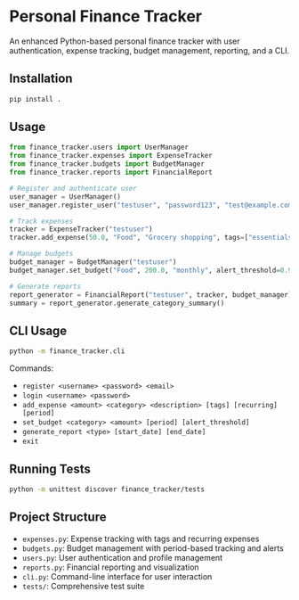 # Personal Finance Tracker

An enhanced Python-based personal finance tracker with user authentication, expense tracking, budget management, reporting, and a CLI.

## Installation

```bash
pip install .
```

## Usage
```python
from finance_tracker.users import UserManager
from finance_tracker.expenses import ExpenseTracker
from finance_tracker.budgets import BudgetManager
from finance_tracker.reports import FinancialReport

# Register and authenticate user
user_manager = UserManager()
user_manager.register_user("testuser", "password123", "test@example.com")

# Track expenses
tracker = ExpenseTracker("testuser")
tracker.add_expense(50.0, "Food", "Grocery shopping", tags=["essentials"])

# Manage budgets
budget_manager = BudgetManager("testuser")
budget_manager.set_budget("Food", 200.0, "monthly", alert_threshold=0.9)

# Generate reports
report_generator = FinancialReport("testuser", tracker, budget_manager)
summary = report_generator.generate_category_summary()
```

## CLI Usage
```bash
python -m finance_tracker.cli
```

Commands:
- `register <username> <password> <email>`
- `login <username> <password>`
- `add_expense <amount> <category> <description> [tags] [recurring] [period]`
- `set_budget <category> <amount> [period] [alert_threshold]`
- `generate_report <type> [start_date] [end_date]`
- `exit`

## Running Tests
```bash
python -m unittest discover finance_tracker/tests
```

## Project Structure
- `expenses.py`: Expense tracking with tags and recurring expenses
- `budgets.py`: Budget management with period-based tracking and alerts
- `users.py`: User authentication and profile management
- `reports.py`: Financial reporting and visualization
- `cli.py`: Command-line interface for user interaction
- `tests/`: Comprehensive test suite